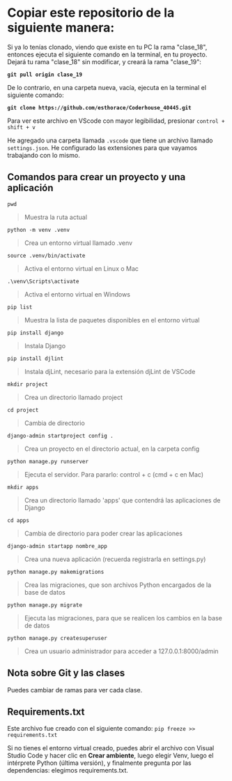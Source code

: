 # Copiar este repositorio de la siguiente manera:

Si ya lo tenías clonado, viendo que existe en tu PC la rama "clase_18", entonces ejecuta el siguiente comando en la terminal, en tu proyecto. Dejará tu rama "clase_18" sin modificar, y creará la rama "clase_19":

**`git pull origin clase_19`**

De lo contrario, en una carpeta nueva, vacía, ejecuta en la terminal el siguiente comando:

**`git clone https://github.com/esthorace/Coderhouse_40445.git`**

Para ver este archivo en VScode con mayor legibilidad, presionar `control + shift + v`

He agregado una carpeta llamada `.vscode` que tiene un archivo llamado `settings.json`. He configurado las extensiones para que vayamos trabajando con lo mismo.

## Comandos para crear un proyecto y una aplicación

`pwd`
> Muestra la ruta actual

`python -m venv .venv`
> Crea un entorno virtual llamado .venv

`source .venv/bin/activate`
> Activa el entorno virtual en Linux o Mac

`.\venv\Scripts\activate`
> Activa el entorno virtual en Windows

`pip list`
> Muestra la lista de paquetes disponibles en el entorno virtual

`pip install django`
> Instala Django

`pip install djlint`
> Instala djLint, necesario para la extensión djLint de VSCode

`mkdir project`
> Crea un directorio llamado project

`cd project`
> Cambia de directorio

`django-admin startproject config .`
> Crea un proyecto en el directorio actual, en la carpeta config

`python manage.py runserver`
> Ejecuta el servidor. Para pararlo: control + c (cmd + c en Mac)

`mkdir apps`
> Crea un directorio llamado 'apps' que contendrá las aplicaciones de Django

`cd apps`
> Cambia de directorio para poder crear las aplicaciones

`django-admin startapp nombre_app`
> Crea una nueva aplicación (recuerda registrarla en settings.py)

`python manage.py makemigrations`
> Crea las migraciones, que son archivos Python encargados de la base de datos

`python manage.py migrate`
> Ejecuta las migraciones, para que se realicen los cambios en la base de datos

`python manage.py createsuperuser`
> Crea un usuario administrador para acceder a 127.0.0.1:8000/admin

## Nota sobre Git y las clases

Puedes cambiar de ramas para ver cada clase.

## Requirements.txt

Este archivo fue creado con el siguiente comando:
`pip freeze >> requirements.txt`

Si no tienes el entorno virtual creado, puedes abrir el archivo con Visual Studio Code y hacer clic en **Crear ambiente**, luego elegir Venv, luego el intérprete Python (última versión), y finalmente pregunta por las dependencias: elegimos requirements.txt.
